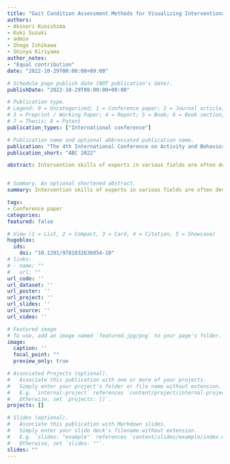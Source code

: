 ```yaml
---
title: "Gait Condition Assessment Methods for Visualizing Interventional Expertise by Means of Posture Detection"
authors:
- Akinori Kunishima
- Koki Suzuki
- admin
- Shogo Ishikawa
- Shinya Kiriyama
author_notes:
- "Equal contribution"
date: "2022-10-29T00:00:00+09:00"

# Schedule page publish date (NOT publication's date).
publishDate: "2022-10-29T00:00:00+09:00"

# Publication type.
# Legend: 0 = Uncategorized; 1 = Conference paper; 2 = Journal article;
# 3 = Preprint / Working Paper; 4 = Report; 5 = Book; 6 = Book section;
# 7 = Thesis; 8 = Patent
publication_types: ["International conference"]

# Publication name and optional abbreviated publication name.
publication: "The 4th International Conference on Activity and Behavior Computing"
publication_short: "ABC 2022"

abstract: Intervention skills of experts in various fields are often developed through their own experiences. From this viewpoint, the purpose of this paper is to develop an automatic detection technique that can objectify the subjectivity of experts and extract the necessary data on the spot, so that experts can reflect on their own teaching and use it to explain their interventions. In this paper, we focus on the features of gait and posture essential for healthy walking, which are said to influence physical and mental fitness. To understand the state of gait, we used a posture detection tool "OpenPose" to extract as features "Grounding rate" and "Whether gait is uniaxial or biaxial," which can be used as common measures among the viewpoints considered important by the experts. In order to extract these two viewpoints as features, we developed an evaluation method using automatic detection. As a result of comparing each method and evaluation method, we have confirmed the effectiveness of the posture detection technology for objectifying the skills to assess gait and posture of the expert and the usefulness of the analysis program we have created for visualizing the traits of interventions by the expert. We have also obtained the valuable findings that can lead to improve the intervention programs for encouraging healthy walking useful in the various practical fields.


# Summary. An optional shortened abstract.
summary: Intervention skills of experts in various fields are often developed through their own experiences. From this viewpoint, the purpose of this paper is to develop an automatic detection technique that can objectify the subjectivity of experts and extract the necessary data on the spot, so that experts can reflect on their own teaching and use it to explain their interventions.

tags:
- Conference paper
categories: 
featured: false

# View (1 = List, 2 = Compact, 3 = Card, 4 = Citation, 5 = Showcase)
hugoblox:
  ids:
    doi: "10.1201/9781032636054-10"
# links:
# - name: ""
#   url: ""
url_code: ''
url_dataset: ''
url_poster: ''
url_project: ''
url_slides: ''
url_source: ''
url_video: ''

# Featured image
# To use, add an image named `featured.jpg/png` to your page's folder. 
image:
  caption: ''
  focal_point: ""
  preview_only: true

# Associated Projects (optional).
#   Associate this publication with one or more of your projects.
#   Simply enter your project's folder or file name without extension.
#   E.g. `internal-project` references `content/project/internal-project/index.md`.
#   Otherwise, set `projects: []`.
projects: []

# Slides (optional).
#   Associate this publication with Markdown slides.
#   Simply enter your slide deck's filename without extension.
#   E.g. `slides: "example"` references `content/slides/example/index.md`.
#   Otherwise, set `slides: ""`.
slides: ""
---
```

